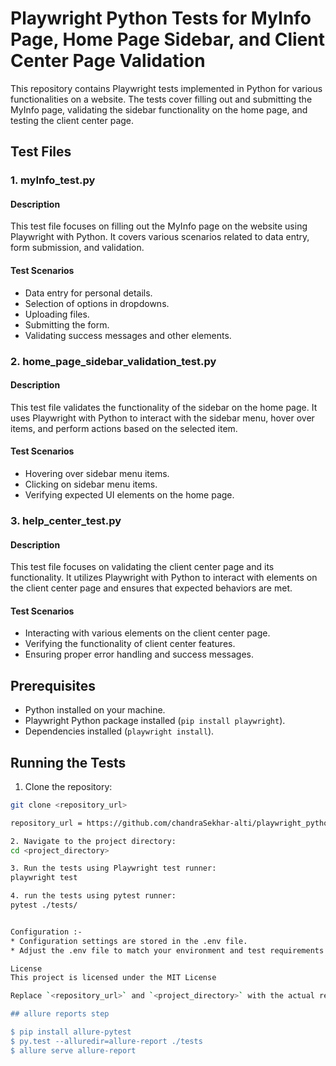 # Playwright Python Tests for MyInfo Page, Home Page Sidebar, and Client Center Page Validation

This repository contains Playwright tests implemented in Python for various functionalities on a website. The tests cover filling out and submitting the MyInfo page, validating the sidebar functionality on the home page, and testing the client center page.

## Test Files

### 1. myInfo_test.py

#### Description
This test file focuses on filling out the MyInfo page on the website using Playwright with Python. It covers various scenarios related to data entry, form submission, and validation.

#### Test Scenarios
- Data entry for personal details.
- Selection of options in dropdowns.
- Uploading files.
- Submitting the form.
- Validating success messages and other elements.

### 2. home_page_sidebar_validation_test.py

#### Description
This test file validates the functionality of the sidebar on the home page. It uses Playwright with Python to interact with the sidebar menu, hover over items, and perform actions based on the selected item.

#### Test Scenarios
- Hovering over sidebar menu items.
- Clicking on sidebar menu items.
- Verifying expected UI elements on the home page.

### 3. help_center_test.py

#### Description
This test file focuses on validating the client center page and its functionality. It utilizes Playwright with Python to interact with elements on the client center page and ensures that expected behaviors are met.

#### Test Scenarios
- Interacting with various elements on the client center page.
- Verifying the functionality of client center features.
- Ensuring proper error handling and success messages.

## Prerequisites

- Python installed on your machine.
- Playwright Python package installed (`pip install playwright`).
- Dependencies installed (`playwright install`).

## Running the Tests

1. Clone the repository:
```bash
git clone <repository_url>

repository_url = https://github.com/chandraSekhar-alti/playwright_python_POM

2. Navigate to the project directory:
cd <project_directory>

3. Run the tests using Playwright test runner:
playwright test

4. run the tests using pytest runner:
pytest ./tests/


Configuration :-
* Configuration settings are stored in the .env file.
* Adjust the .env file to match your environment and test requirements.

License
This project is licensed under the MIT License

Replace `<repository_url>` and `<project_directory>` with the actual repository URL and project directory. Adjust the description and test scenarios sections based on your project's specifics.

## allure reports step

$ pip install allure-pytest
$ py.test --alluredir=allure-report ./tests
$ allure serve allure-report

